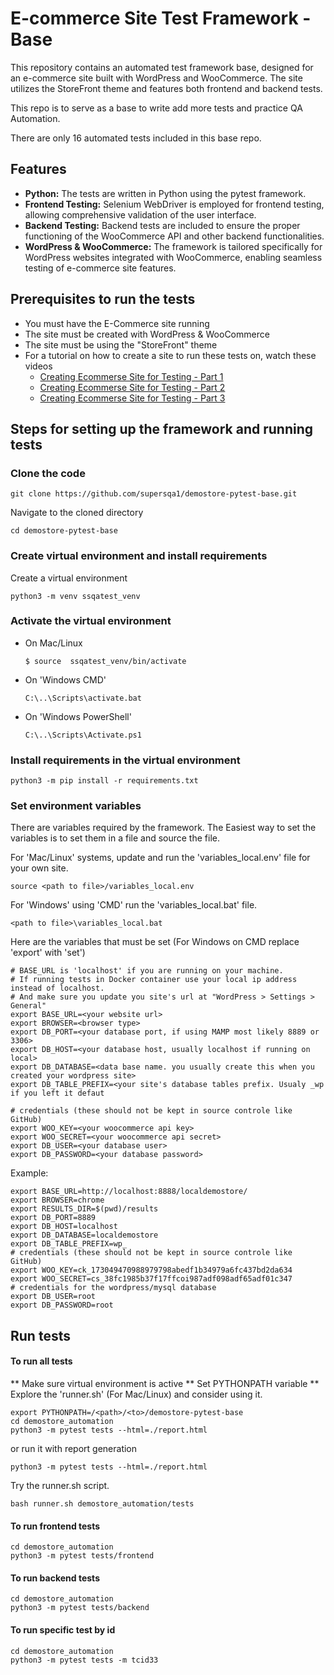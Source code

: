 # E-commerce Site Test Framework - Base

This repository contains an automated test framework base, designed for an e-commerce site built with WordPress and WooCommerce. The site utilizes the StoreFront theme and features both frontend and backend tests.

This repo is to serve as a base to write add more tests and practice QA Automation.

There are only 16 automated tests included in this base repo.

## Features

- **Python:** The tests are written in Python using the pytest framework.
- **Frontend Testing:** Selenium WebDriver is employed for frontend testing, allowing comprehensive validation of the user interface.
- **Backend Testing:** Backend tests are included to ensure the proper functioning of the WooCommerce API and other backend functionalities.
- **WordPress & WooCommerce:** The framework is tailored specifically for WordPress websites integrated with WooCommerce, enabling seamless testing of e-commerce site features.


## Prerequisites to run the tests
* You must have the E-Commerce site running
* The site must be created with WordPress & WooCommerce
* The site must be using the "StoreFront" theme
* For a tutorial on how to create a site to run these tests on, watch these videos
  * [Creating Ecommerse Site for Testing - Part 1](https://www.youtube.com/watch?v=KhLGXIxeJLI&t=1s&ab_channel=SuperSQA)
  * [Creating Ecommerse Site for Testing - Part 2](https://www.youtube.com/watch?v=w47JR3aoTNw&ab_channel=SuperSQA)
  * [Creating Ecommerse Site for Testing - Part 3](https://www.youtube.com/watch?v=qwCY8UEWqqM&ab_channel=SuperSQA)

## Steps for setting up the framework and running tests

### Clone the code
```
git clone https://github.com/supersqa1/demostore-pytest-base.git
```

Navigate to the cloned directory
```
cd demostore-pytest-base
```

### Create virtual environment and install requirements
Create a virtual environment
```
python3 -m venv ssqatest_venv
```

### Activate the virtual environment 
  - On Mac/Linux
    ```commandline
    $ source  ssqatest_venv/bin/activate
    ```

  - On 'Windows CMD'
    ```commandline
    C:\..\Scripts\activate.bat
    ```

  - On 'Windows PowerShell'
    ```commandline
    C:\..\Scripts\Activate.ps1
    ```
### Install requirements in the virtual environment
```commandline
python3 -m pip install -r requirements.txt
```

### Set environment variables
There are variables required by the framework. 
The Easiest way to set the variables is to set them in a file and source the file.

For 'Mac/Linux' systems, update and run the 'variables_local.env' file for your own site.

```
source <path to file>/variables_local.env
```

For 'Windows' using 'CMD' run the 'variables_local.bat' file.
```commandline
<path to file>\variables_local.bat
```

Here are the variables that must be set
(For Windows on CMD replace 'export' with 'set')
```commandline
# BASE_URL is 'localhost' if you are running on your machine. 
# If running tests in Docker container use your local ip address instead of localhost. 
# And make sure you update you site's url at "WordPress > Settings > General"
export BASE_URL=<your website url> 
export BROWSER=<browser type>
export DB_PORT=<your database port, if using MAMP most likely 8889 or 3306>
export DB_HOST=<your database host, usually localhost if running on local>
export DB_DATABASE=<data base name. you usually create this when you created your wordpress site>
export DB_TABLE_PREFIX=<your site's database tables prefix. Usualy _wp if you left it defaut

# credentials (these should not be kept in source controle like GitHub)
export WOO_KEY=<your woocommerce api key>
export WOO_SECRET=<your woocommerce api secret>
export DB_USER=<your database user>
export DB_PASSWORD=<your database password>
```

Example:
```commandline
export BASE_URL=http://localhost:8888/localdemostore/
export BROWSER=chrome
export RESULTS_DIR=$(pwd)/results
export DB_PORT=8889
export DB_HOST=localhost
export DB_DATABASE=localdemostore
export DB_TABLE_PREFIX=wp_
# credentials (these should not be kept in source controle like GitHub)
export WOO_KEY=ck_173049470988979798abedf1b34979a6fc437bd2da634
export WOO_SECRET=cs_38fc1985b37f17ffcoi987adf098adf65adf01c347
# credentials for the wordpress/mysql database
export DB_USER=root
export DB_PASSWORD=root
```

## Run tests
#### To run all tests
** Make sure virtual environment is active
** Set PYTHONPATH variable
** Explore the 'runner.sh' (For Mac/Linux) and consider using it.

```commandline
export PYTHONPATH=/<path>/<to>/demostore-pytest-base
cd demostore_automation
python3 -m pytest tests --html=./report.html
```
or run it with report generation
```commandline
python3 -m pytest tests --html=./report.html
```
Try the runner.sh script.
```commandline
bash runner.sh demostore_automation/tests
```
#### To run frontend tests
```commandline
cd demostore_automation
python3 -m pytest tests/frontend
```
#### To run backend tests
```commandline
cd demostore_automation
python3 -m pytest tests/backend
```

#### To run specific test by id
```commandline
cd demostore_automation
python3 -m pytest tests -m tcid33
```
